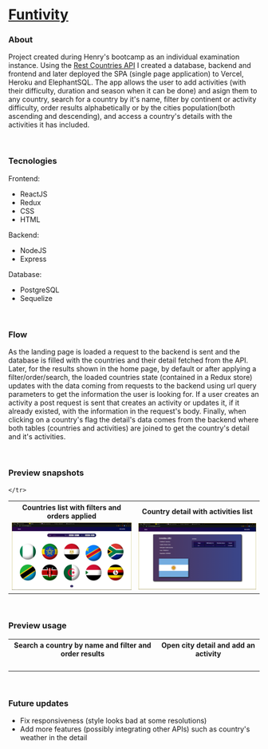 # [Funtivity]()

### About

Project created during Henry's bootcamp as an individual examination instance. Using the [Rest Countries API](https://restcountries.eu/rest/v2/all) I created a database, backend and frontend and later deployed the SPA (single page application) to Vercel, Heroku and ElephantSQL. The app allows the user to add activities (with their difficulty, duration and season when it can be done) and asign them to any country, search for a country by it's name, filter by continent or activity difficulty, order results alphabetically or by the cities population(both ascending and descending), and access a country's details with the activities it has included.

</br>

### Tecnologies

Frontend:

* ReactJS
* Redux
* CSS
* HTML

Backend:

* NodeJS
* Express

Database:

* PostgreSQL
* Sequelize

</br>

### Flow

As the landing page is loaded a request to the backend is sent and the database is filled with the countries and their detail fetched from the API. Later, for the results shown in the home page, by default or after applying a filter/order/search, the loaded countries state (contained in a Redux store) updates with the data coming from requests to the backend using url query parameters to get the information the user is looking for. If a user creates an activity a post request is sent that creates an activity or updates it, if it already existed, with the information in the request's body. Finally, when clicking on a country's flag the detail's data comes from the backend where both tables (countries and activities) are joined to get the country's detail and it's activities.

</br>

### Preview snapshots

<table width = "60%">
	<tr>
		<th> Countries list with filters and orders applied </th>
		<th> Country detail with activities list </th>
	</tr>
	<tr>
		<td> <img src = "./assets/countries1.png" alt = "" width = "100%"> </td>
		<td> <img src = "./assets/countries2.png" alt = "" width = "100%"> </td>
		
	</tr>
</table>

</br>

### Preview usage

<table width = "60%">
	<tr>
		<th> Search a country by name and filter and order results </th>
		<th> Open city detail and add an activity </th>
	</tr>
	<tr>
		<td> <img src = "./assets/" alt = "" width = "100%"> </td>
		<td> <img src = "./assets/" alt = "" width = "100%"> </td>
	</tr>
</table>

</br>

### Future updates

* Fix responsiveness (style looks bad at some resolutions)
* Add more features (possibly integrating other APIs) such as country's weather in the detail